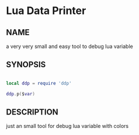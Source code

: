 # Lua Data Printer

## NAME

a very very small and easy tool to debug lua variable

## SYNOPSIS

``` lua

local ddp = require 'ddp'

ddp.p($var)

```

## DESCRIPTION

just an small tool for debug lua variable with colors
